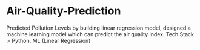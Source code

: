 # Air-Quality-Prediction
Predicted Pollution Levels by building linear regression model, designed a machine learning model which can predict the air quality index. Tech Stack :- Python, ML (Linear Regression)

